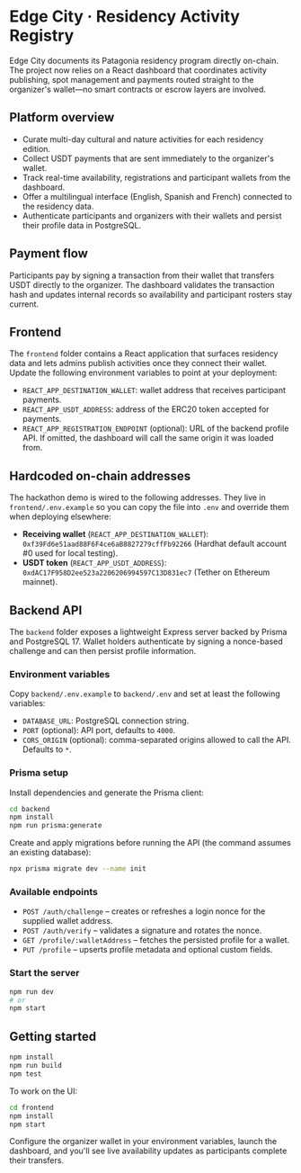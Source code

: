 # Edge City · Residency Activity Registry

Edge City documents its Patagonia residency program directly on-chain. The project now relies on a
React dashboard that coordinates activity publishing, spot management and payments routed straight
to the organizer's wallet—no smart contracts or escrow layers are involved.

## Platform overview

- Curate multi-day cultural and nature activities for each residency edition.
- Collect USDT payments that are sent immediately to the organizer's wallet.
- Track real-time availability, registrations and participant wallets from the dashboard.
- Offer a multilingual interface (English, Spanish and French) connected to the residency data.
- Authenticate participants and organizers with their wallets and persist their profile data in
  PostgreSQL.

## Payment flow

Participants pay by signing a transaction from their wallet that transfers USDT directly to the
organizer. The dashboard validates the transaction hash and updates internal records so availability
and participant rosters stay current.

## Frontend

The `frontend` folder contains a React application that surfaces residency data and lets admins
publish activities once they connect their wallet. Update the following environment variables to
point at your deployment:

- `REACT_APP_DESTINATION_WALLET`: wallet address that receives participant payments.
- `REACT_APP_USDT_ADDRESS`: address of the ERC20 token accepted for payments.
- `REACT_APP_REGISTRATION_ENDPOINT` (optional): URL of the backend profile API. If omitted, the
  dashboard will call the same origin it was loaded from.

## Hardcoded on-chain addresses

The hackathon demo is wired to the following addresses. They live in `frontend/.env.example` so you
can copy the file into `.env` and override them when deploying elsewhere:

- **Receiving wallet** (`REACT_APP_DESTINATION_WALLET`): `0xf39Fd6e51aad88F6F4ce6aB8827279cffFb92266`
  (Hardhat default account #0 used for local testing).
- **USDT token** (`REACT_APP_USDT_ADDRESS`): `0xdAC17F958D2ee523a2206206994597C13D831ec7` (Tether on
  Ethereum mainnet).

## Backend API

The `backend` folder exposes a lightweight Express server backed by Prisma and PostgreSQL 17. Wallet
holders authenticate by signing a nonce-based challenge and can then persist profile information.

### Environment variables

Copy `backend/.env.example` to `backend/.env` and set at least the following variables:

- `DATABASE_URL`: PostgreSQL connection string.
- `PORT` (optional): API port, defaults to `4000`.
- `CORS_ORIGIN` (optional): comma-separated origins allowed to call the API. Defaults to `*`.

### Prisma setup

Install dependencies and generate the Prisma client:

```bash
cd backend
npm install
npm run prisma:generate
```

Create and apply migrations before running the API (the command assumes an existing database):

```bash
npx prisma migrate dev --name init
```

### Available endpoints

- `POST /auth/challenge` – creates or refreshes a login nonce for the supplied wallet address.
- `POST /auth/verify` – validates a signature and rotates the nonce.
- `GET /profile/:walletAddress` – fetches the persisted profile for a wallet.
- `PUT /profile` – upserts profile metadata and optional custom fields.

### Start the server

```bash
npm run dev
# or
npm start
```

## Getting started

```bash
npm install
npm run build
npm test
```

To work on the UI:

```bash
cd frontend
npm install
npm start
```

Configure the organizer wallet in your environment variables, launch the dashboard, and you'll see
live availability updates as participants complete their transfers.
